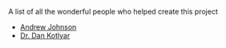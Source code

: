 A list of all the wonderful people who helped create this project

* [Andrew Johnson](https://github.com/drewejohnson)
* [Dr. Dan Kotlyar](https://github.com/CORE-GATECH)